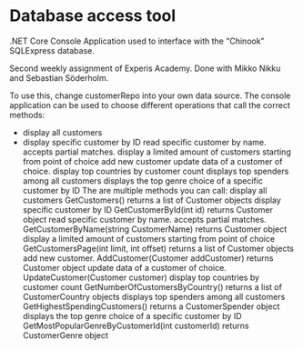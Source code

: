 # Database access tool

.NET Core Console Application used to interface with the "Chinook" SQLExpress database.

Second weekly assignment of Experis Academy. Done with Mikko Nikku and Sebastian Söderholm.

To use this, change customerRepo into your own data source. The console application can be used to choose different operations that call the correct methods:
- display all customers
- display specific customer by ID
read specific customer by name. accepts partial matches.
display a limited amount of customers starting from point of choice
add new customer
update data of a customer of choice.
display top countries by customer count
displays top spenders among all customers
displays the top genre choice of a specific customer by ID
The are multiple methods you can call:
display all customers GetCustomers() returns a list of Customer objects
display specific customer by ID GetCustomerById(int id) returns Customer object
read specific customer by name. accepts partial matches. GetCustomerByName(string CustomerName) returns Customer object
display a limited amount of customers starting from point of choice GetCustomersPage(int limit, int offset) returns a list of Customer objects
add new customer. AddCustomer(Customer addCustomer) returns Customer object
update data of a customer of choice. UpdateCustomer(Customer customer)
display top countries by customer count GetNumberOfCustomersByCountry() returns a list of CustomerCountry objects
displays top spenders among all customers GetHighestSpendingCustomers() returns a CustomerSpender object
displays the top genre choice of a specific customer by ID GetMostPopularGenreByCustomerId(int customerId) returns CustomerGenre object
